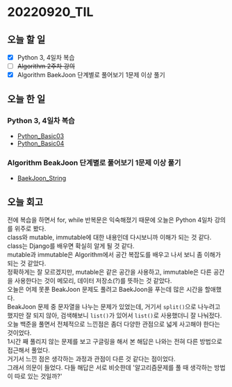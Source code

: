 # 20220920_TIL
## 오늘 할 일
- [X] Python 3, 4일차 복습
- [ ] ~~Algorithm 2주차 강의~~
- [X] Algorithm BaekJoon 단계별로 풀어보기 1문제 이상 풀기

## 오늘 한 일
### Python 3, 4일차 복습
- [Python_Basic03](https://github.com/0sol0/0sol0.github.io/tree/main/Python/Basic03.md)
- [Python_Basic04](https://github.com/0sol0/0sol0.github.io/tree/main/Python/Basic04.md)

### Algorithm BeakJoon 단계별로 풀어보기 1문제 이상 풀기
- [BaekJoon_String](https://github.com/0sol0/0sol0.github.io/blob/main/Algorithm/BaekJoon/String.md)

## 오늘 회고
전에 복습을 하면서 for, while 반복문은 익숙해졌기 때문에 오늘은 Python 4일차 강의를 위주로 봤다.<br/>
class와 mutable, immutable에 대한 내용인데 다시보니까 이해가 되는 것 같다.<br/>
class는 Django를 배우면 확실히 알게 될 것 같다.<br/>
mutable과 immutable은 Algorithm에서 공간 복잡도를 배우고 나서 보니 좀 이해가 되는 것 같았다.<br/>
정확하게는 잘 모르겠지만, mutable은 같은 공간을 사용하고, immutable은 다른 공간을 사용한다는 것이 메모리, 데이터 저장소(?)를 뜻하는 것 같았다.<br/>
오늘은 어제 못푼 BeakJoon 문제도 풀려고 BaekJoon을 푸는데 많은 시간을 할애했다.<br/>
BeakJoon 문제 중 문자열을 나누는 문제가 있었는데, 거기서 `split()`으로 나누려고 했지만 잘 되지 않아, 검색해보니 `list()`가 있어서 `list()`로 사용했더니 잘 나눠젔다.<br/>
오늘 백준을 풀면서 전체적으로 느낀점은 좀더 다양한 관점으로 넓게 사고해야 한다는 것이었다.<br/>
1시간 째 풀리지 않는 문제를 보고 구글링을 해서 본 해답은 나와는 전혀 다른 방법으로 접근해서 풀었다.<br/>
거기서 느낀 점은 생각하는 과정과 관점이 다른 것 같다는 점이었다.<br/>
그래서 의문이 들었다. 다들 해답은 서로 비슷한데 '알고리즘문제를 풀 때 생각하는 방법이 따로 있는 것일까?'<br/>
